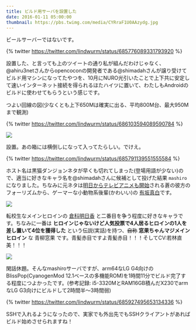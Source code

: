 ```yaml
---
title: ビルド用サーバを設置した
date: 2016-01-11 05:00:00
thumbnail: https://pbs.twimg.com/media/CYRraF1U0AAzydg.jpg
---
```

ビールサーバーではないです。

<!-- more -->

{% twitter https://twitter.com/lindwurm/status/685776089331793920 %}

設置した、と言っても上のツイートの通り私が組んだわけじゃなく、@ahiru3netさんからopencoconの開発者である@shimadahさんが譲り受けてビルド用マシンになってたやつを、10月にNURO光引いたことで上下共に安定して速いインターネット接続を得られるほたハイツに置いて、わたしもAndroidのビルドに使わせてもらうという感じです。

つよい回線の図(少なくとも上下650Mは確実に出る、平均800M台、最大950Mまで観測)

{% twitter https://twitter.com/lindwurm/status/686103594089590784 %}

![](http://1.bp.blogspot.com/-TFTbiHoB8dI/Vp5rS1i3NVI/AAAAAAAADEo/AyI3KK6V6nA/s1600/Screenshot+from+2016-01-16+08-50-36.png)

設置。あの箱には横倒しになって入ってたらしい。でけえ。

{% twitter https://twitter.com/lindwurm/status/685791139551555584 %}

ホスト名は黒猫ダンジョンネタが早くも切れてしまった(登場用語が少ない)ので、適当に好きなキャラ名を@shimadahさんに候補として投げた結果 `mashiro` になりました。ちなみに元ネタは[明日からテレビアニメも開始](http://aokana-anime.com/)される蒼の彼方のフォーリズムから、ゲーマーな小動物系後輩(かわいい)の [有坂真白](http://aokana.net/character/mashiro/)です。

[![](http://2.bp.blogspot.com/-ketCgxYteMw/VpKp4-mzL2I/AAAAAAAADCM/KM_om_hQpFU/s1600/Screenshot+from+2016-01-11+03-57-23.png)](http://aokana-anime.com/character/)

転校生なメインヒロインの [倉科明日香](http://aokana.net/character/asuka/) と二番目を争う程度に好きなキャラです。ちなみに一番は **ヒロインじゃないけど人気投票で4人居るヒロインの1人を差し置いて4位を獲得した** という伝説(実話)を持つ、~~自称~~ **窓果ちゃんマジメインヒロイン** な 青柳窓果 です。青髪赤目ですよ青髪赤目！！！そしてCV:若林直美！！！

[![](http://4.bp.blogspot.com/-UfbZSuv7EP0/VpKvrWON0MI/AAAAAAAADCc/qasIMIohfZA/s1600/Screenshot+from+2016-01-11+04-23-14.png)](http://aokana-anime.com/character/)

閑話休題。そんなmashiroサーバですが、arm64なLG G4向けのBlissPop(CyanogenMod 12.1ベースの多機能ROM)を1時間11分でビルド完了する程度につよかったです。(参考記録: i5-3320MとRAM16GB積んだX230でarmなLG G3向けにビルドして2時間半〜3時間弱)

{% twitter https://twitter.com/lindwurm/status/685927495653134336 %}

SSHで入れるようになったので、実家でも外出先でもSSHクライアントがあればビルド始めさせられますね！
